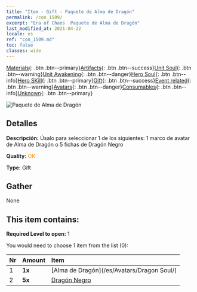 ```yaml
---
title: "Item - Gift - Paquete de Alma de Dragón"
permalink: /con_1509/
excerpt: "Era of Chaos  Paquete de Alma de Dragón"
last_modified_at: 2021-04-22
locale: es
ref: "con_1509.md"
toc: false
classes: wide
---
```

 [Materials](/ItemsES/){: .btn .btn--primary}[Artifacts](/ItemsES/Artifacts/){: .btn .btn--success}[Unit Soul](/ItemsES/UnitSoul/){: .btn .btn--warning}[Unit Awakening](/ItemsES/UnitAwakening/){: .btn .btn--danger}[Hero Soul](/ItemsES/HeroSoul/){: .btn .btn--info}[Hero SKill](/ItemsES/HeroSkill/){: .btn .btn--primary}[Gift](/ItemsES/Gift/){: .btn .btn--success}[Event related](/ItemsES/Events/){: .btn .btn--warning}[Avatars](/ItemsES/Avatars/){: .btn .btn--danger}[Consumables](/ItemsES/Consumables/){: .btn .btn--info}[Unknown](/ItemsES/Unknown/){: .btn .btn--primary}

 ![Paquete de Alma de Dragón](/images/t/i_907123.png)

## Detalles
 **Descripción:** Úsalo para seleccionar 1 de los siguientes: 1 marco de avatar de Alma de Dragón o 5 fichas de Dragón Negro

 **Quality:** <span style="color: #FF8C00">OK</span>

 **Type:** Gift

## Gather

  None

## This item contains:

 **Required Level to open:** 1

 You would need to choose 1 item from the list (0):

  | Nr | Amount |     Item    |
  |:---|:-------|:------------|
  | 1 |  **1x** | [Alma de Dragón](/es/Avatars/Dragon Soul/) |  | 
  | 2 |  **5x** | [Dragón Negro](/ItemsES/unt_250/) |  | 
